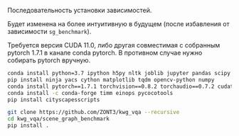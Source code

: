 Последовательность установки зависимостей.

Будет изменена на более интуитивную в будущем (после избавления от зависимости `sg_benchmark`).

Требуется версия CUDA 11.0, либо другая совместимая с собранным pytorch 1.7.1 
в канале conda pytorch. В противном случае нужно собирать pytorch вручную.

```sh
conda install python=3.7 ipython h5py nltk joblib jupyter pandas scipy
pip install ninja yacs cython matplotlib tqdm opencv-python numpy
conda install pytorch==1.7.1 torchvision==0.8.2 torchaudio==0.7.2 cudatoolkit=11.0 -c pytorch
conda install -c conda-forge timm einops pycocotools
pip install cityscapesscripts
```

```sh
git clone https://github.com/ZONT3/kwg_vqa --recursive
cd kwg_vqa/scene_graph_benchmark
pip install .
```
